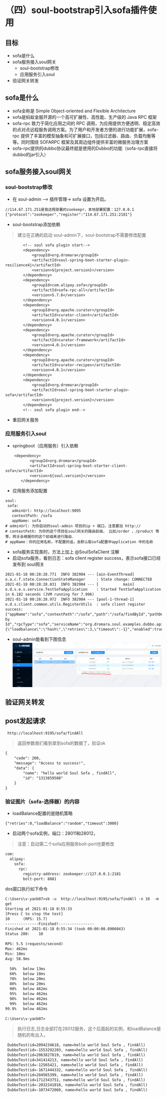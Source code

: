 # （四）soul-bootstrap引入sofa插件使用

##  目标
* sofa是什么
* sofa服务接入soul网关
    * soul-bootstrap修改
    * 应用服务引入soul
*  验证网关转发


## sofa是什么
* sofa全称是 Simple Object-oriented and Flexible Architecture
* sofa是蚂蚁金服开源的一个高可扩展性、高性能、生产级的 Java RPC 框架
* sofa-rpc 致力于简化应用之间的 RPC 调用，为应用提供方便透明、稳定高效的点对点远程服务调用方案。为了用户和开发者方便的进行功能扩展，sofa-rpc 提供了丰富的模型抽象和可扩展接口，包括过滤器、路由、负载均衡等等。同时围绕 SOFARPC 框架及其周边组件提供丰富的微服务治理方案
* sofa-rpc提供的dubbo协议最终就是使用的Dubbo的功能（sofa-rpc直接将dubbo的jar引入）


## sofa服务接入soul网关

###  soul-bootstrap修改
* 在 soul-admin --> 插件管理-> sofa 设置为开启。
```
//114.67.171.251是我远程部署的zookeepr，本地部署配置：127.0.0.1
{"protocol":"zookeeper","register":"114.67.171.251:2181"}
```
* soul-bootstrap添加依赖
> 建立在正确的启动 soul-admin下，soul-bootstrap不需要修改配置

```
        <!-- soul sofa plugin start-->
        <dependency>
            <groupId>org.dromara</groupId>
            <artifactId>soul-spring-boot-starter-plugin-resilience4j</artifactId>
            <version>${project.version}</version>
        </dependency>
        <dependency>
            <groupId>com.alipay.sofa</groupId>
            <artifactId>sofa-rpc-all</artifactId>
            <version>5.7.6</version>
        </dependency>
        <dependency>
            <groupId>org.apache.curator</groupId>
            <artifactId>curator-client</artifactId>
            <version>4.0.1</version>
        </dependency>
        <dependency>
            <groupId>org.apache.curator</groupId>
            <artifactId>curator-framework</artifactId>
            <version>4.0.1</version>
        </dependency>
        <dependency>
            <groupId>org.apache.curator</groupId>
            <artifactId>curator-recipes</artifactId>
            <version>4.0.1</version>
        </dependency>
        <dependency>
            <groupId>org.dromara</groupId>
            <artifactId>soul-spring-boot-starter-plugin-sofa</artifactId>
            <version>${project.version}</version>
        </dependency>
        <!-- soul sofa plugin end-->

```
* 重启网关服务

### 应用服务引入soul

* springboot（应用服务）引入依赖
```
    <dependency>
           <groupId>org.dromara</groupId>
           <artifactId>soul-spring-boot-starter-client-sofa</artifactId>
           <version>${soul.version}</version>
       </dependency>
```

* 应用服务添加配置
```
soul:
 sofa:
   adminUrl: http://localhost:9095
   contextPath: /sofa
   appName: sofa
# adminUrl: 为你启动的soul-admin 项目的ip + 端口，注意要加 http://
# contextPath: 为你的这个项目在soul网关的路由前缀， 比如/order ，/product 等等，网关会根据你的这个前缀来进行路由.
# appName：你的应用名称，不配置的话，会默认取sofa配置中application 中的名称

```
* sofa服务实现类的，方法上加上 @SoulSofaClient 注解
* 启动sofa服务，看到日志：sofa client register success，表示sofa接口已经发布到 soul网关
>
```
2021-01-18 00:28:28.771  INFO 382904 --- [ain-EventThread] o.a.c.f.state.ConnectionStateManager     : State change: CONNECTED
2021-01-18 00:28:28.831  INFO 382904 --- [           main] o.d.s.e.s.service.TestSofaApplication    : Started TestSofaApplication in 6.182 seconds (JVM running for 7.996)
2021-01-18 00:28:28.972  INFO 382904 --- [pool-1-thread-1] o.d.s.client.common.utils.RegisterUtils  : sofa client register success: {"appName":"sofa","contextPath":"/sofa","path":"/sofa/findById","pathDesc":"Find by Id","rpcType":"sofa","serviceName":"org.dromara.soul.examples.dubbo.api.service.DubboTestService","methodName":"findById","ruleName":"/sofa/findById","parameterTypes":"java.lang.String","rpcExt":"{\"loadbalance\":\"hash\",\"retries\":3,\"timeout\":-1}","enabled":true} 

```
* soul-admin能看到下图信息
![sofa-选择器.png](../soul/png/sofa-选择器.png "sofa-选择器")

## 验证网关转发

## post发起请求
```
 http://localhost:9195/sofa/findAll
```
> 返回参数我们看到拿到sofa的数据了，验证ok
```
{
    "code": 200,
    "message": "Access to success!",
    "data": {
        "name": "hello world Soul Sofa , findAll",
        "id": "1313859508"
    }
}
```

###  验证图片（sofa-选择器）的内容
* loadBalance配置的是随机策略
```
{"retries":0,"loadBalance":"random","timeout":3000}
```
* 启动两个sofa实例，端口：28011和28012，
> 注意：启动第二个sofa应用服务bolt-port也要修改
```
com:
  alipay:
    sofa:
      rpc:
        registry-address: zookeeper://127.0.0.1:2181
        bolt-port: 8881
```
dos窗口执行如下命令
```
C:\Users\v-yanb07>sb -u  http://localhost:9195/sofa/findAll -n 10  -m get
Starting at 2021-01-18 0:55:33
[Press C to stop the test]
10      (RPS: 15.7)
---------------Finished!----------------
Finished at 2021-01-18 0:55:34 (took 00:00:00.8906043)
Status 200:    10

RPS: 5.5 (requests/second)
Max: 462ms
Min: 10ms
Avg: 58.9ms

  50%   below 13ms
  60%   below 18ms
  70%   below 20ms
  80%   below 20ms
  90%   below 462ms
  95%   below 462ms
  98%   below 462ms
  99%   below 462ms
99.9%   below 462ms

C:\Users\v-yanb07>
```
>  执行日志,日志全部打在28012服务，这个后面起的实例，和loadBalance是随机的有出入，
```
 DubboTest(id=2094234618, name=hello world Soul Sofa , findAll)
 DubboTest(id=-1553292203, name=hello world Soul Sofa , findAll)
 DubboTest(id=2063827819, name=hello world Soul Sofa , findAll)
 DubboTest(id=341414213, name=hello world Soul Sofa , findAll)
 DubboTest(id=-12565421, name=hello world Soul Sofa , findAll)
 DubboTest(id=-1671444332, name=hello world Soul Sofa , findAll)
 DubboTest(id=284565399, name=hello world Soul Sofa , findAll)
 DubboTest(id=1712343751, name=hello world Soul Sofa , findAll)
 DubboTest(id=-2032241018, name=hello world Soul Sofa , findAll)
 DubboTest(id=-1073472060, name=hello world Soul Sofa , findAll)
```
